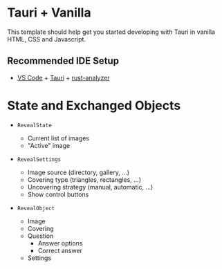 # Tauri + Vanilla

This template should help get you started developing with Tauri in vanilla HTML, CSS and Javascript.

## Recommended IDE Setup

- [VS Code](https://code.visualstudio.com/) + [Tauri](https://marketplace.visualstudio.com/items?itemName=tauri-apps.tauri-vscode) + [rust-analyzer](https://marketplace.visualstudio.com/items?itemName=rust-lang.rust-analyzer)



# State and Exchanged Objects

* `RevealState` 
  * Current list of images
  * "Active" image

* `RevealSettings`
  * Image source (directory, gallery, ...)
  * Covering type (triangles, rectangles, ...)
  * Uncovering strategy (manual, automatic, ...)
  * Show control buttons

* `RevealObject`
  * Image
  * Covering
  * Question
    * Answer options
    * Correct answer
  * Settings
